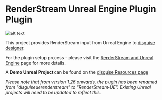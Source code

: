 # RenderStream Unreal Engine Plugin Plugin

![alt text](https://download.disguise.one/media/6066/d3-renderstream-unreal.png)

This project provides RenderStream input from Unreal Engine to [disguise designer](https://www.disguise.one/en/products/designer/).

For the plugin setup process - please visit the [RenderStream and Unreal Engine](https://help.disguise.one/Content/Configuring/Render-engines/RenderStream-Unreal.htm) page for more details.

A **Demo Unreal Project** can be found on the [disguise Resources page](https://download.disguise.one/#resources)

_Please note that from version 1.26 onwards, the plugin has been renamed from "disguiseuerenderstream" to "RenderStream-UE". Existing Unreal projects will need to be updated to reflect this._
